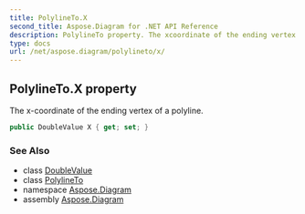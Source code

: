 ```yaml
---
title: PolylineTo.X
second_title: Aspose.Diagram for .NET API Reference
description: PolylineTo property. The xcoordinate of the ending vertex of a polyline
type: docs
url: /net/aspose.diagram/polylineto/x/
---
```

## PolylineTo.X property

The x-coordinate of the ending vertex of a polyline.

```csharp
public DoubleValue X { get; set; }
```

### See Also

* class [DoubleValue](../../doublevalue/)
* class [PolylineTo](../)
* namespace [Aspose.Diagram](../../polylineto/)
* assembly [Aspose.Diagram](../../../)


